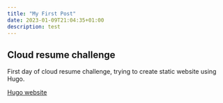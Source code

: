 ```yaml
---
title: "My First Post"
date: 2023-01-09T21:04:35+01:00
description: test
---
```

## Cloud resume challenge
First day of cloud resume challenge, trying to create static website using Hugo.

[Hugo website](https://gohugo.io)
